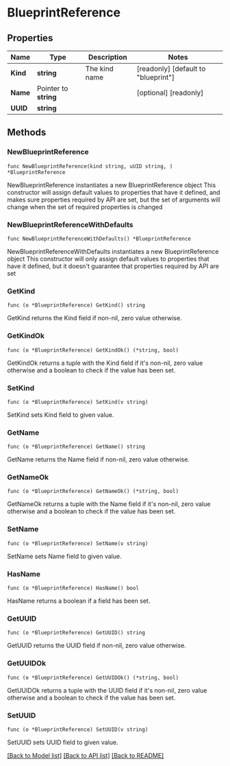 # BlueprintReference

## Properties

Name | Type | Description | Notes
------------ | ------------- | ------------- | -------------
**Kind** | **string** | The kind name | [readonly] [default to "blueprint"]
**Name** | Pointer to **string** |  | [optional] [readonly] 
**UUID** | **string** |  | 

## Methods

### NewBlueprintReference

`func NewBlueprintReference(kind string, uUID string, ) *BlueprintReference`

NewBlueprintReference instantiates a new BlueprintReference object
This constructor will assign default values to properties that have it defined,
and makes sure properties required by API are set, but the set of arguments
will change when the set of required properties is changed

### NewBlueprintReferenceWithDefaults

`func NewBlueprintReferenceWithDefaults() *BlueprintReference`

NewBlueprintReferenceWithDefaults instantiates a new BlueprintReference object
This constructor will only assign default values to properties that have it defined,
but it doesn't guarantee that properties required by API are set

### GetKind

`func (o *BlueprintReference) GetKind() string`

GetKind returns the Kind field if non-nil, zero value otherwise.

### GetKindOk

`func (o *BlueprintReference) GetKindOk() (*string, bool)`

GetKindOk returns a tuple with the Kind field if it's non-nil, zero value otherwise
and a boolean to check if the value has been set.

### SetKind

`func (o *BlueprintReference) SetKind(v string)`

SetKind sets Kind field to given value.


### GetName

`func (o *BlueprintReference) GetName() string`

GetName returns the Name field if non-nil, zero value otherwise.

### GetNameOk

`func (o *BlueprintReference) GetNameOk() (*string, bool)`

GetNameOk returns a tuple with the Name field if it's non-nil, zero value otherwise
and a boolean to check if the value has been set.

### SetName

`func (o *BlueprintReference) SetName(v string)`

SetName sets Name field to given value.

### HasName

`func (o *BlueprintReference) HasName() bool`

HasName returns a boolean if a field has been set.

### GetUUID

`func (o *BlueprintReference) GetUUID() string`

GetUUID returns the UUID field if non-nil, zero value otherwise.

### GetUUIDOk

`func (o *BlueprintReference) GetUUIDOk() (*string, bool)`

GetUUIDOk returns a tuple with the UUID field if it's non-nil, zero value otherwise
and a boolean to check if the value has been set.

### SetUUID

`func (o *BlueprintReference) SetUUID(v string)`

SetUUID sets UUID field to given value.



[[Back to Model list]](../README.md#documentation-for-models) [[Back to API list]](../README.md#documentation-for-api-endpoints) [[Back to README]](../README.md)


